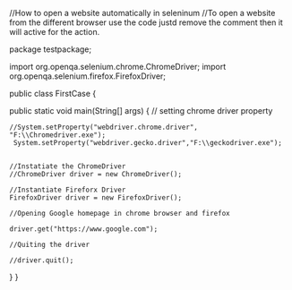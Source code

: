 //How to open a website automatically in seleninum 
//To open a website from the different browser use the code justd remove the comment then it will active for the action.

package testpackage;

import org.openqa.selenium.chrome.ChromeDriver; import org.openqa.selenium.firefox.FirefoxDriver;

public class FirstCase {

public static void main(String[] args) {
	// setting chrome driver property
          
	//System.setProperty("webdriver.chrome.driver", "F:\\Chromedriver.exe");
	 System.setProperty("webdriver.gecko.driver","F:\\geckodriver.exe");


	//Instatiate the ChromeDriver
	//ChromeDriver driver = new ChromeDriver();

	//Instantiate Fireforx Driver
	FirefoxDriver driver = new FirefoxDriver();

	//Opening Google homepage in chrome browser and firefox

	driver.get("https://www.google.com");

	//Quiting the driver

	//driver.quit();
 }
}
